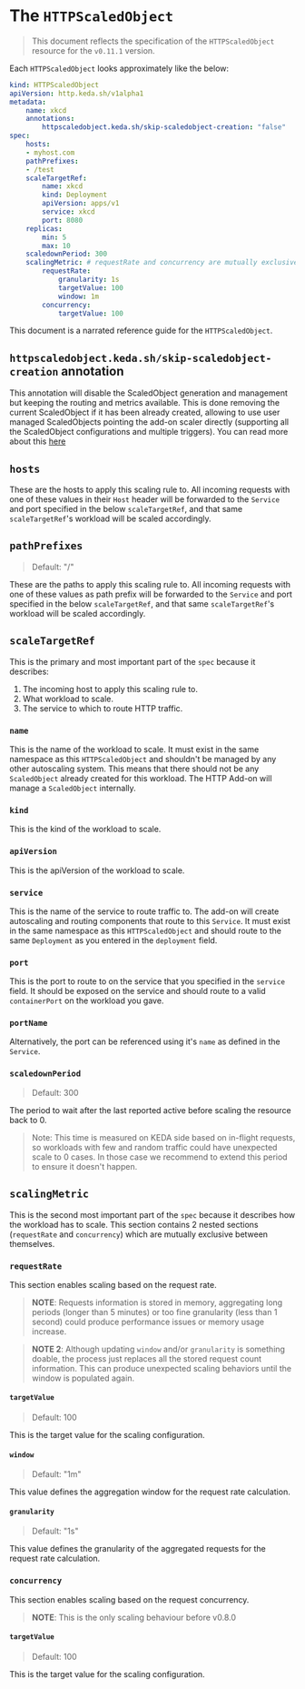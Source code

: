 # The `HTTPScaledObject`

>This document reflects the specification of the `HTTPScaledObject` resource for the `v0.11.1` version.

Each `HTTPScaledObject` looks approximately like the below:

```yaml
kind: HTTPScaledObject
apiVersion: http.keda.sh/v1alpha1
metadata:
    name: xkcd
    annotations:
        httpscaledobject.keda.sh/skip-scaledobject-creation: "false"
spec:
    hosts:
    - myhost.com
    pathPrefixes:
    - /test
    scaleTargetRef:
        name: xkcd
        kind: Deployment
        apiVersion: apps/v1
        service: xkcd
        port: 8080
    replicas:
        min: 5
        max: 10
    scaledownPeriod: 300
    scalingMetric: # requestRate and concurrency are mutually exclusive
        requestRate:
            granularity: 1s
            targetValue: 100
            window: 1m
        concurrency:
            targetValue: 100
```

This document is a narrated reference guide for the `HTTPScaledObject`.

## `httpscaledobject.keda.sh/skip-scaledobject-creation` annotation

This annotation will disable the ScaledObject generation and management but keeping the routing and metrics available. This is done removing the current ScaledObject if it has been already created, allowing to use user managed ScaledObjects pointing the add-on scaler directly (supporting all the ScaledObject configurations and multiple triggers). You can read more about this [here](./../../walkthrough.md#integrating-http-add-on-scaler-with-other-keda-scalers)


## `hosts`

These are the hosts to apply this scaling rule to. All incoming requests with one of these values in their `Host` header will be forwarded to the `Service` and port specified in the below `scaleTargetRef`, and that same `scaleTargetRef`'s workload will be scaled accordingly.

## `pathPrefixes`

>Default: "/"

These are the paths to apply this scaling rule to. All incoming requests with one of these values as path prefix will be forwarded to the `Service` and port specified in the below `scaleTargetRef`, and that same `scaleTargetRef`'s workload will be scaled accordingly.

## `scaleTargetRef`

This is the primary and most important part of the `spec` because it describes:

1. The incoming host to apply this scaling rule to.
2. What workload to scale.
3. The service to which to route HTTP traffic.

### `name`

This is the name of the workload to scale. It must exist in the same namespace as this `HTTPScaledObject` and shouldn't be managed by any other autoscaling system. This means that there should not be any `ScaledObject` already created for this workload. The HTTP Add-on will manage a `ScaledObject` internally.

### `kind`

This is the kind of the workload to scale.

### `apiVersion`

This is the apiVersion of the workload to scale.

### `service`

This is the name of the service to route traffic to. The add-on will create autoscaling and routing components that route to this `Service`. It must exist in the same namespace as this `HTTPScaledObject` and should route to the same `Deployment` as you entered in the `deployment` field.

### `port`

This is the port to route to on the service that you specified in the `service` field. It should be exposed on the service and should route to a valid `containerPort` on the workload you gave.

### `portName`

Alternatively, the port can be referenced using it's `name` as defined in the `Service`.

### `scaledownPeriod`

>Default: 300

The period to wait after the last reported active before scaling the resource back to 0.

> Note: This time is measured on KEDA side based on in-flight requests, so workloads with few and random traffic could have unexpected scale to 0 cases. In those case we recommend to extend this period to ensure it doesn't happen.


## `scalingMetric`

This is the second most important part of the `spec` because it describes how the workload has to scale. This section contains 2 nested sections (`requestRate` and `concurrency`) which are mutually exclusive between themselves.

### `requestRate`

This section enables scaling based on the request rate.

> **NOTE**: Requests information is stored in memory, aggregating long periods (longer than 5 minutes) or too fine granularity (less than 1 second) could produce performance issues or memory usage increase.

> **NOTE 2**: Although updating `window` and/or `granularity` is something doable, the process just replaces all the stored request count information. This can produce unexpected scaling behaviors until the window is populated again.

#### `targetValue`

>Default: 100

This is the target value for the scaling configuration.

#### `window`

>Default: "1m"

This value defines the aggregation window for the request rate calculation.

#### `granularity`

>Default: "1s"

This value defines the granularity of the aggregated requests for the request rate calculation.

### `concurrency`

This section enables scaling based on the request concurrency.

> **NOTE**: This is the only scaling behaviour before v0.8.0

#### `targetValue`

>Default: 100

This is the target value for the scaling configuration.
